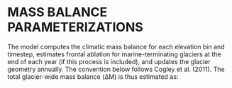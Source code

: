 # MASS BALANCE PARAMETERIZATIONS

The model computes the climatic mass balance for each elevation bin and timestep, estimates frontal ablation for marine-terminating glaciers at the end of each year (if this process is included), and updates the glacier geometry annually. The convention below follows Cogley et al. (2011). The total glacier-wide mass balance (ΔM) is thus estimated as: